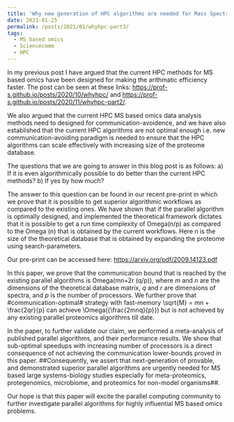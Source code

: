 ```yaml
---
title: 'Why new generation of HPC algorithms are needed for Mass Spectrometry based omics - Part 3'
date: 2021-01-25
permalink: /posts/2021/01/whyhpc-part3/
tags:
  - MS based omics
  - Sciencecomm
  - HPC
---
```


In my previous post I have argued that the current HPC methods for MS based omics have been designed for making the arithmatic efficiency faster. The post can be seen at these links: <https://prof-s.github.io/posts/2020/10/whyhpc/> and <https://prof-s.github.io/posts/2020/11/whyhpc-part2/>. 

We also argued that the current HPC MS based omics data analysis methods need to designed for communication-avoidence, and we have also established that the current HPC algorithms are not optimal enough i.e. new communication-avoiding paradigm is needed to ensure that the HPC algorithms can scale effectively with increasing size of the proteome database. 

The questions that we are going to answer in this blog post is as follows: a) If it is even algorithmically possible to do better than the current HPC methods? b) If yes by how much?

The answer to this question can be found in our recent pre-print in which we prove that it is possible to get superior algorithmic workflows as compared to the existing ones. We have shown that if the parallel algorithm is optimally designed, and implemented the theoretical framework dictates that it is possible to get a run time complexity of Omega(n/p) as compared to the Omega (n) that is obtained by the current workflows. Here n is the size of the theoretical database that is obtained by expanding the proteome using search-parameters.

Our pre-print can be accessed here: <https://arxiv.org/pdf/2009.14123.pdf>

In this paper, we prove that the communication bound that is reached by the existing parallel algorithms is Omega(mn+2r (q/p)), where $m$ and $n$ are the dimensions of the theoretical database matrix, $q$ and $r$ are dimensions of spectra, and $p$ is the number of processors. We further prove that #communication-optimal# strategy with fast-memory \sqrt{M} = mn + \frac{2qr}{p} can achieve \Omega({\frac{2mnq}{p}}) but is not achieved by any existing parallel proteomics algorithms till date. 


In the paper, to further validate our claim, we performed a meta-analysis of published parallel algorithms, and their performance results. We show that sub-optimal speedups with increasing number of processors is a direct consequence of not achieving the communication lower-bounds proved in this paper. ##Consequently, we assert that next-generation of provable, and demonstrated superior parallel algorithms are urgently needed for MS based large systems-biology studies especially for meta-proteomics, protegenomics, microbiome, and proteomics for non-model organisms##. 

Our hope is that this paper will excite the parallel computing community to further investigate parallel algorithms for highly influential MS based omics problems.




